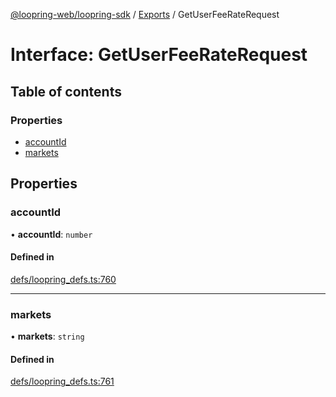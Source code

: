 [@loopring-web/loopring-sdk](../README.md) / [Exports](../modules.md) / GetUserFeeRateRequest

# Interface: GetUserFeeRateRequest

## Table of contents

### Properties

- [accountId](GetUserFeeRateRequest.md#accountid)
- [markets](GetUserFeeRateRequest.md#markets)

## Properties

### accountId

• **accountId**: `number`

#### Defined in

[defs/loopring_defs.ts:760](https://github.com/Loopring/loopring_sdk/blob/1d20f38/src/defs/loopring_defs.ts#L760)

___

### markets

• **markets**: `string`

#### Defined in

[defs/loopring_defs.ts:761](https://github.com/Loopring/loopring_sdk/blob/1d20f38/src/defs/loopring_defs.ts#L761)
